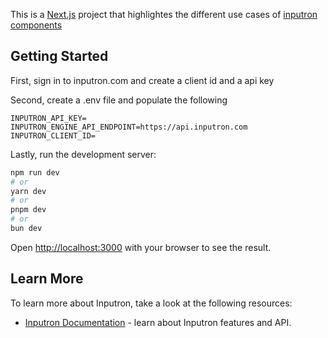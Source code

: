 This is a [Next.js](https://nextjs.org) project that highlightes the different use cases of [inputron components](https://www.inputron.com)
## Getting Started
First, sign in to inputron.com and create a client id and a api key

Second, create a .env file and populate the following 

```plaintext
INPUTRON_API_KEY=
INPUTRON_ENGINE_API_ENDPOINT=https://api.inputron.com
INPUTRON_CLIENT_ID=
```

Lastly, run the development server:

```bash
npm run dev
# or
yarn dev
# or
pnpm dev
# or
bun dev
```

Open [http://localhost:3000](http://localhost:3000) with your browser to see the result.


## Learn More

To learn more about Inputron, take a look at the following resources:

- [Inputron Documentation](https://inputron.com/docs) - learn about Inputron features and API.



